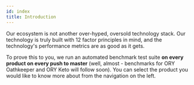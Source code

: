 ```yaml
---
id: index
title: Introduction
---
```


Our ecosystem is not another over-hyped, oversold technology stack. Our
technology is truly built with 12 factor principles in mind, and the
technology's performance metrics are as good as it gets.

To prove this to you, we run an automated benchmark test suite **on every
product on every push to master** (well, almost - benchmarks for ORY Oathkeeper
and ORY Keto will follow soon). You can select the product you would like to
know more about from the navigation on the left.
